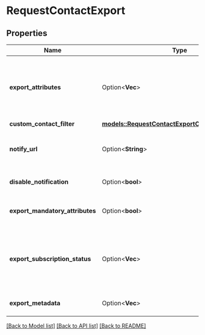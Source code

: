 # RequestContactExport

## Properties

Name | Type | Description | Notes
------------ | ------------- | ------------- | -------------
**export_attributes** | Option<**Vec<String>**> | List of all the attributes that you want to export. **These attributes must be present in your contact database. It is required if exportMandatoryAttributes is set false. ** For example: **['fname', 'lname', 'email']**  | [optional]
**custom_contact_filter** | [**models::RequestContactExportCustomContactFilter**](requestContactExport_customContactFilter.md) |  | 
**notify_url** | Option<**String**> | Webhook that will be called once the export process is finished. For reference, https://help.brevo.com/hc/en-us/articles/360007666479 | [optional]
**disable_notification** | Option<**bool**> | To avoid generating the email notification upon contact export, pass **true** | [optional][default to false]
**export_mandatory_attributes** | Option<**bool**> | To export mandatory attributes like EMAIL, ADDED_TIME, MODIFIED_TIME | [optional][default to true]
**export_subscription_status** | Option<**Vec<String>**> | Export subscription status of contacts for email & sms marketting. Pass email_marketing to obtain the marketing email subscription status & sms_marketing to retrieve the marketing SMS status of the contact. | [optional]
**export_metadata** | Option<**Vec<String>**> | Export metadata of contacts such as _listIds, ADDED_TIME, MODIFIED_TIME. | [optional]

[[Back to Model list]](../README.md#documentation-for-models) [[Back to API list]](../README.md#documentation-for-api-endpoints) [[Back to README]](../README.md)


